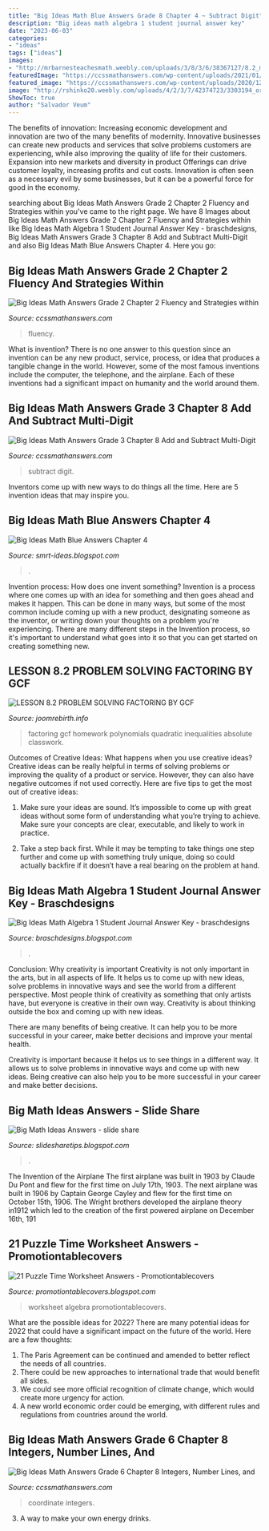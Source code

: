 ```yaml
---
title: "Big Ideas Math Blue Answers Grade 8 Chapter 4 ~ Subtract Digit"
description: "Big ideas math algebra 1 student journal answer key"
date: "2023-06-03"
categories:
- "ideas"
tags: ["ideas"]
images:
- "http://mrbarnesteachesmath.weebly.com/uploads/3/8/3/6/38367127/8.2_multpoly_bigideas_pracb.jpeg"
featuredImage: "https://ccssmathanswers.com/wp-content/uploads/2021/01/Big-Ideas-Math-Book-6th-Grade-Answer-Key-Chapter-8-Integers-Number-Lines-and-the-Coordinate-Plane-Lesson-8.6-Polygons-in-the-Coordinate-Plane-Question-8-768x538.jpg"
featured_image: "https://ccssmathanswers.com/wp-content/uploads/2020/12/Big-Ideas-Math-Book-2nd-Grade-Answer-key-Chapter-2-Fluency-and-Strategies-within-20-Fluency-and-Strategies-within-20-Chapter-Practice-2.1-Add-in-Any-Order-Question-2.jpg"
image: "http://rshinko20.weebly.com/uploads/4/2/3/7/42374723/3303194_orig.jpeg"
ShowToc: true
author: "Salvador Veum"
---
```



The benefits of innovation:
Increasing economic development and innovation are two of the many benefits of modernity. Innovative businesses can create new products and services that solve problems customers are experiencing, while also improving the quality of life for their customers. Expansion into new markets and diversity in product Offerings can drive customer loyalty, increasing profits and cut costs. Innovation is often seen as a necessary evil by some businesses, but it can be a powerful force for good in the economy.

	

		
searching about Big Ideas Math Answers Grade 2 Chapter 2 Fluency and Strategies within you've came to the right page. We have 8 Images about Big Ideas Math Answers Grade 2 Chapter 2 Fluency and Strategies within like Big Ideas Math Algebra 1 Student Journal Answer Key - braschdesigns, Big Ideas Math Answers Grade 3 Chapter 8 Add and Subtract Multi-Digit and also Big Ideas Math Blue Answers Chapter 4. Here you go:
		
    
## Big Ideas Math Answers Grade 2 Chapter 2 Fluency And Strategies Within

<img loading=lazy src="https://ccssmathanswers.com/wp-content/uploads/2020/12/Big-Ideas-Math-Book-2nd-Grade-Answer-key-Chapter-2-Fluency-and-Strategies-within-20-Fluency-and-Strategies-within-20-Chapter-Practice-2.1-Add-in-Any-Order-Question-2.jpg" onerror="this.onerror=null;this.src='https://tse2.mm.bing.net/th?id=OIP.7-6Z_YwVWUaiYluqFR5DZAHaBe&amp;pid=15.1';" alt="Big Ideas Math Answers Grade 2 Chapter 2 Fluency and Strategies within">

_Source: ccssmathanswers.com_

>fluency. 

	

What is invention?
There is no one answer to this question since an invention can be any new product, service, process, or idea that produces a tangible change in the world. However, some of the most famous inventions include the computer, the telephone, and the airplane. Each of these inventions had a significant impact on humanity and the world around them.

    
## Big Ideas Math Answers Grade 3 Chapter 8 Add And Subtract Multi-Digit

<img loading=lazy src="https://ccssmathanswers.com/wp-content/uploads/2020/12/Big-Ideas-Math-Answers-Grade-3-Chapter-8-Add-and-Subtract-Multi-Digit-Numbers-1.png" onerror="this.onerror=null;this.src='https://tse2.mm.bing.net/th?id=OIP.9C6fedubz5t_Nr_Ewt5AkwHaEn&amp;pid=15.1';" alt="Big Ideas Math Answers Grade 3 Chapter 8 Add and Subtract Multi-Digit">

_Source: ccssmathanswers.com_

>subtract digit. 

	

Inventors come up with new ways to do things all the time. Here are 5 invention ideas that may inspire you.

    
## Big Ideas Math Blue Answers Chapter 4

<img loading=lazy src="https://image.slidesharecdn.com/2-141112095247-conversion-gate01/95/22-2-638.jpg?cb=1415786002" onerror="this.onerror=null;this.src='https://tse4.mm.bing.net/th?id=OIP.HdCLlPxlcOiK2lAmtFAWrAHaJl&amp;pid=15.1';" alt="Big Ideas Math Blue Answers Chapter 4">

_Source: smrt-ideas.blogspot.com_

>. 

	

Invention process: How does one invent something?
Invention is a process where one comes up with an idea for something and then goes ahead and makes it happen. This can be done in many ways, but some of the most common include coming up with a new product, designating someone as the inventor, or writing down your thoughts on a problem you're experiencing. There are many different steps in the Invention process, so it's important to understand what goes into it so that you can get started on creating something new.

    
## LESSON 8.2 PROBLEM SOLVING FACTORING BY GCF

<img loading=lazy src="http://mrbarnesteachesmath.weebly.com/uploads/3/8/3/6/38367127/8.2_multpoly_bigideas_pracb.jpeg" onerror="this.onerror=null;this.src='https://tse1.mm.bing.net/th?id=OIP.TSAlON8WYl8b1_rG9Md3uQHaKI&amp;pid=15.1';" alt="LESSON 8.2 PROBLEM SOLVING FACTORING BY GCF">

_Source: joomrebirth.info_

>factoring gcf homework polynomials quadratic inequalities absolute classwork. 

	

Outcomes of Creative Ideas: What happens when you use creative ideas?
Creative ideas can be really helpful in terms of solving problems or improving the quality of a product or service. However, they can also have negative outcomes if not used correctly. Here are five tips to get the most out of creative ideas:
1. Make sure your ideas are sound. It’s impossible to come up with great ideas without some form of understanding what you’re trying to achieve. Make sure your concepts are clear, executable, and likely to work in practice.

2. Take a step back first. While it may be tempting to take things one step further and come up with something truly unique, doing so could actually backfire if it doesn’t have a real bearing on the problem at hand.

    
## Big Ideas Math Algebra 1 Student Journal Answer Key - Braschdesigns

<img loading=lazy src="https://lh5.googleusercontent.com/proxy/ItFia3rzfDTYkjE04l996rcQlD9d9WGg0dH07RCV-Uhb_ncXgotPMqi6rorq_7W4t9DIrzQwCwGnEqOMjGpcyqf4I2rSmJ2OYQlcphH8TTKWvHy4p5ScpiqODIOtKiv-HSvVnizs172nbYlowlxsCw=w1200-h630-p-k-no-nu" onerror="this.onerror=null;this.src='https://tse4.mm.bing.net/th?id=OIP.Qm5PQ4D_Trn4hzUBKC7qFAHaGE&amp;pid=15.1';" alt="Big Ideas Math Algebra 1 Student Journal Answer Key - braschdesigns">

_Source: braschdesigns.blogspot.com_

>. 

	

Conclusion: Why creativity is important
Creativity is not only important in the arts, but in all aspects of life. It helps us to come up with new ideas, solve problems in innovative ways and see the world from a different perspective.
Most people think of creativity as something that only artists have, but everyone is creative in their own way. Creativity is about thinking outside the box and coming up with new ideas.

There are many benefits of being creative. It can help you to be more successful in your career, make better decisions and improve your mental health.

Creativity is important because it helps us to see things in a different way. It allows us to solve problems in innovative ways and come up with new ideas. Being creative can also help you to be more successful in your career and make better decisions.

    
## Big Math Ideas Answers - Slide Share

<img loading=lazy src="https://image.slidesharecdn.com/greenresources1003-150323104214-conversion-gate01/95/green-resources-1003-3-638.jpg?cb=1427125373" onerror="this.onerror=null;this.src='https://tse4.mm.bing.net/th?id=OIP.KQ6ssjeqxhVozMLfykz-hwHaJl&amp;pid=15.1';" alt="Big Math Ideas Answers - slide share">

_Source: slidesharetips.blogspot.com_

>. 

	

The Invention of the Airplane
The first airplane was built in 1903 by Claude Du Pont and flew for the first time on July 17th, 1903. The next airplane was built in 1906 by Captain George Cayley and flew for the first time on October 15th, 1906. The Wright brothers developed the airplane theory in1912 which led to the creation of the first powered airplane on December 16th, 191
    
## 21 Puzzle Time Worksheet Answers - Promotiontablecovers

<img loading=lazy src="http://rshinko20.weebly.com/uploads/4/2/3/7/42374723/3303194_orig.jpeg" onerror="this.onerror=null;this.src='https://tse2.mm.bing.net/th?id=OIP.n1wrwOIja-iIns6P3L2EWAHaJ6&amp;pid=15.1';" alt="21 Puzzle Time Worksheet Answers - Promotiontablecovers">

_Source: promotiontablecovers.blogspot.com_

>worksheet algebra promotiontablecovers. 

	

What are the possible ideas for 2022?
There are many potential ideas for 2022 that could have a significant impact on the future of the world. Here are a few thoughts: 
1. The Paris Agreement can be continued and amended to better reflect the needs of all countries. 
2. There could be new approaches to international trade that would benefit all sides. 
3. We could see more official recognition of climate change, which would create more urgency for action. 
4. A new world economic order could be emerging, with different rules and regulations from countries around the world. 

    
## Big Ideas Math Answers Grade 6 Chapter 8 Integers, Number Lines, And

<img loading=lazy src="https://ccssmathanswers.com/wp-content/uploads/2021/01/Big-Ideas-Math-Book-6th-Grade-Answer-Key-Chapter-8-Integers-Number-Lines-and-the-Coordinate-Plane-Lesson-8.6-Polygons-in-the-Coordinate-Plane-Question-8-768x538.jpg" onerror="this.onerror=null;this.src='https://tse1.mm.bing.net/th?id=OIP.Z6UVGMlVtyQSrXYftpZ8sAHaFM&amp;pid=15.1';" alt="Big Ideas Math Answers Grade 6 Chapter 8 Integers, Number Lines, and">

_Source: ccssmathanswers.com_

>coordinate integers. 

	

3. A way to make your own energy drinks.

